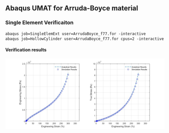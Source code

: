 ## Abaqus UMAT for Arruda-Boyce material

### Single Element Verificaiton
```
abaqus job=SingleElemExt user=ArrudaBoyce_f77.for -interactive
abaqus job=HollowCylinder user=ArrudaBoyce_f77.for cpus=2 -interactive
```

#### Verification results
![image](https://github.com/brightfrank1999/abaqus-umat/blob/main/ArrudaBoyce/imgs/Verification.jpg)

